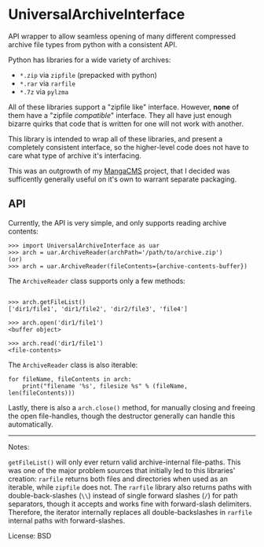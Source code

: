 UniversalArchiveInterface
=========================

API wrapper to allow seamless opening of many different compressed archive file
types from python with a consistent API.

Python has libraries for a wide variety of archives:
 - `*.zip` via `zipfile` (prepacked with python)
 - `*.rar` via `rarfile`
 - `*.7z` via `pylzma`

All of these libraries support a "zipfile like" interface. However, **none**
of them have a "zipfile *compatible*" interface. They all have just enough
bizarre quirks that code that is written for one will not work with another.

This library is intended to wrap all of these libraries, and present a
completely consistent interface, so the higher-level code does not have to care
what type of archive it's interfacing.

This was an outgrowth of my [MangaCMS](https://github.com/fake-name/MangaCMS/)
project, that I decided was sufficently generally useful on it's own
to warrant separate packaging.



API
---

Currently, the API is very simple, and only supports reading archive contents:

```
>>> import UniversalArchiveInterface as uar
>>> arch = uar.ArchiveReader(archPath='/path/to/archive.zip')
(or)
>>> arch = uar.ArchiveReader(fileContents={archive-contents-buffer})
```

The `ArchiveReader` class supports only a few methods:

```

>>> arch.getFileList()
['dir1/file1', 'dir1/file2', 'dir2/file3', 'file4']

>>> arch.open('dir1/file1')
<buffer object>

>>> arch.read('dir1/file1')
<file-contents>

```

The `ArchiveReader` class is also iterable:

```
for fileName, fileContents in arch:
    print("filename '%s', filesize %s" % (fileName, len(fileContents)))

```

Lastly, there is also a `arch.close()` method, for manually closing and freeing
the open file-handles, though the destructor generally can handle this
automatically.

---

Notes:

`getFileList()` will only ever return valid archive-internal file-paths. This
was one of the major problem sources that initially led to this libraries'
creation: `rarfile` returns both files and directories when used as an
iterable, while `zipfile` does not. The `rarfile` library also returns paths
with double-back-slashes (`\\`) instead of single forward slashes (`/`) for
path separators, though it accepts and works fine with forward-slash delimiters.
Therefore, the iterator internally replaces all double-backslashes in `rarfile`
internal paths with forward-slashes.


License:
BSD


